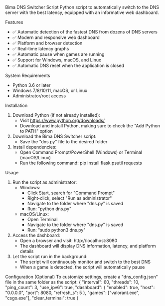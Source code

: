Bima DNS Switcher Script
Python script to automatically switch to the DNS server with the best latency, equipped with an informative web dashboard.

Features
- ✅ Automatic detection of the fastest DNS from dozens of DNS servers
- ✅ Modern and responsive web dashboard
- ✅ Platform and browser detection
- ✅ Real-time latency graphs
- ✅ Automatic pause when games are running
- ✅ Support for Windows, macOS, and Linux
- ✅ Automatic DNS reset when the application is closed

System Requirements
- Python 3.6 or later
- Windows 7/8/10/11, macOS, or Linux
- Administrator/root access

Installation
1. Download Python (if not already installed):
    - Visit https://www.python.org/downloads/
    - Download and install Python, making sure to check the "Add Python to PATH" option
2. Download the Bima DNS Switcher script:
    - Save the "dns.py" file to the desired folder
3. Install dependencies:
    - Open Command Prompt/PowerShell (Windows) or Terminal (macOS/Linux)
    - Run the following command:
pip install flask psutil requests

Usage
1. Run the script as administrator:
    - Windows:
        - Click Start, search for "Command Prompt"
        - Right-click, select "Run as administrator"
        - Navigate to the folder where "dns.py" is saved
        - Run: "python dns.py"
    - macOS/Linux:
        - Open Terminal
        - Navigate to the folder where "dns.py" is saved
        - Run: "sudo python3 dns.py"
2. Access the dashboard:
    - Open a browser and visit: http://localhost:8080
    - The dashboard will display DNS information, latency, and platform details
3. Let the script run in the background:
    - The script will continuously monitor and switch to the best DNS
    - When a game is detected, the script will automatically pause

Configuration (Optional)
To customize settings, create a "dns_config.json" file in the same folder as the script:
{
  "interval": 60,
  "threads": 10,
  "ping_count": 3,
  "use_ipv6": true,
  "dashboard": {
    "enabled": true,
    "host": "0.0.0.0",
    "port": 8080,
    "refresh_s": 5
  },
  "games": ["valorant.exe", "csgo.exe"],
  "clear_terminal": true
}
